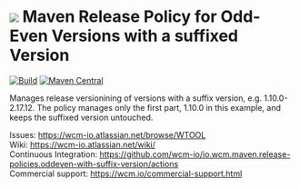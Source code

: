<img src="https://wcm.io/images/favicon-16@2x.png"/> Maven Release Policy for Odd-Even Versions with a suffixed Version
======
[![Build](https://github.com/wcm-io/io.wcm.maven.release-policies.oddeven-with-suffix-version/workflows/Build/badge.svg?branch=develop)](https://github.com/wcm-io/io.wcm.maven.release-policies.oddeven-with-suffix-version/actions?query=workflow%3ABuild+branch%3Adevelop)
[![Maven Central](https://maven-badges.herokuapp.com/maven-central/io.wcm.maven.release-policies/io.wcm.maven.release-policies.oddeven-with-suffix-version/badge.svg)](https://maven-badges.herokuapp.com/maven-central/io.wcm.maven.release-policies/io.wcm.maven.release-policies.oddeven-with-suffix-version)

Manages release versionining of versions with a suffix version, e.g. 1.10.0-2.17.12. The policy manages only the first part, 1.10.0 in this example, and keeps the suffixed version untouched.

Issues: https://wcm-io.atlassian.net/browse/WTOOL<br/>
Wiki: https://wcm-io.atlassian.net/wiki/<br/>
Continuous Integration: https://github.com/wcm-io/io.wcm.maven.release-policies.oddeven-with-suffix-version/actions<br/>
Commercial support: https://wcm.io/commercial-support.html
